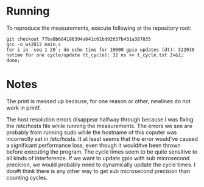 # Running
To reproduce the measurements, execute following at the repository root:
```
git checkout 77ba8b684186394a641c61bd92637b431a387835
gcc -o ws2812 main.c
for i in `seq 1 20`; do echo time for 10000 gpio updates (dt): 322030 nstime for one cycle/update (t_cycle): 32 ns >> t_cycle.txt 2>&1; done;
```
# Notes
The print is messed up because, for one reason or other, newlines do not work in printf.

The host resolution errors disappear halfway through because I was fixing the /etc/hosts file while running the measurements. The errors we see are probably from running sudo while the hostname of this coputer was incorrectly set in /etc/hosts. It at least seems that the error would've caused a significant performance loss, even though it would#ve been thrown before executing the program. The cycle times seem to be quite sensitive to all kinds of interference. If we want to update gpio with sub microsecond precicion, we would probably need to dynamically update the cycle times. I don#t think there is any other way to get sub microsecond precision than counting cycles.

